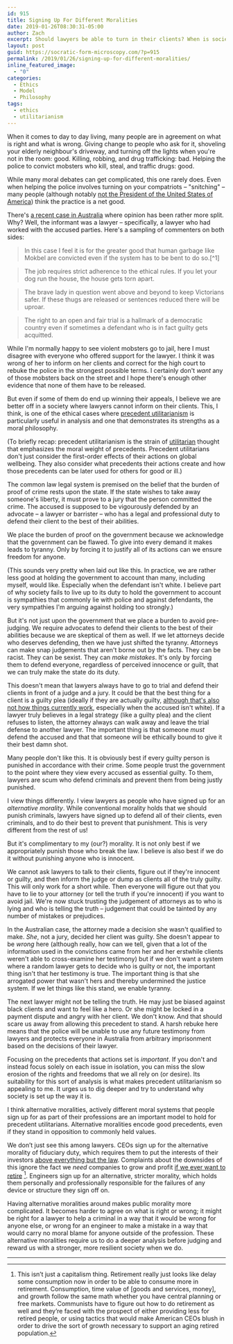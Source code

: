 ```yaml
---
id: 915
title: Signing Up For Different Moralities
date: 2019-01-26T08:30:31-05:00
author: Zach
excerpt: Should lawyers be able to turn in their clients? When is society strengthened, rather than weakened, by having several different (and hardly compatible) moral systems in the mix?
layout: post
guid: https://socratic-form-microscopy.com/?p=915
permalink: /2019/01/26/signing-up-for-different-moralities/
inline_featured_image:
  - "0"
categories:
  - Ethics
  - Model
  - Philosophy
tags:
  - ethics
  - utilitarianism
---
```


<p>When it comes to day to day living, many people are in agreement on what is right and what is wrong. Giving change to people who ask for it, shoveling your elderly neighbour's driveway, and turning off the lights when you're not in the room: good. Killing, robbing, and drug trafficking: bad. Helping the police to convict mobsters who kill, steal, and traffic drugs: good.</p>

<p>While many moral debates can get complicated, this one rarely does. Even when helping the police involves turning on your compatriots – "snitching" – many people (although notably <a href="https://slate.com/news-and-politics/2018/08/trump-stop-snitching.html">not the President of the United States of America</a>) think the practice is a net good.</p>

<p>There's <a href="https://www.smh.com.au/national/victoria/high-court-blasts-police-for-reprehensible-conduct-over-informer-3838-20181203-p50jv6.html?utm_medium=Social&amp;utm_source=Facebook&amp;fbclid=IwAR1PgIX9tuB05-cjQlF-Wzgkn-7CkHUley1vMCK9j5hANH726aJqhTWAx2A#Echobox=">a recent case in Australia</a> where opinion has been rather more split. Why? Well, the informant was a lawyer – specifically, a lawyer who had worked with the accused parties. Here's a sampling of commenters on both sides:</p>

<blockquote class="wp-block-quote">In this case I feel it is for the greater good that human garbage like Mokbel are convicted even if the system has to be bent to do so.[^1]</blockquote>

<blockquote class="wp-block-quote">The job requires strict adherence to the ethical rules. If you let your dog run the house, the house gets torn apart.</blockquote>

<blockquote class="wp-block-quote">
<p>The brave lady in question went above and beyond to keep Victorians safer. If these thugs are released or sentences reduced there will be uproar.</p>
</blockquote>

<blockquote class="wp-block-quote">
<p>The right to an open and fair trial is a hallmark of a democratic country even if sometimes a defendant who is in fact guilty gets acquitted.</p>
</blockquote>

While I'm normally happy to see violent mobsters go to jail, here I must disagree with everyone who offered support for the lawyer. I think it was wrong of her to inform on her clients and correct for the high court to rebuke the police in the strongest possible terms. I certainly don't <em>want</em> any of those mobsters back on the street and I hope there's enough other evidence that none of them have to be released.

But even if some of them do end up winning their appeals, I believe we are better off in a society where lawyers cannot inform on their clients. This, I think, is one of the ethical cases where <a href="{{ site.baseurl }}/2016/10/16/precedent-utilitarianism-a-primer/">precedent utilitarianism</a> is particularly useful in analysis and one that demonstrates its strengths as a moral philosophy.

(To briefly recap: precedent utilitarianism is the strain of <a href="{{ site.baseurl }}/2016/09/30/utilitarianism-an-overview/">utilitarian</a> thought that emphasizes the moral weight of precedents. Precedent utilitarians don't just consider the first-order effects of their actions on global wellbeing. They also consider what precedents their actions create and how those precedents can be later used for others for good or ill.)

The common law legal system is premised on the belief that the burden of proof of crime rests upon the state. If the state wishes to take away someone's liberty, it must prove to a jury that the person committed the crime. The accused is supposed to be vigourously defended by an advocate – a lawyer or barrister – who has a legal and professional duty to defend their client to the best of their abilities.

We place the burden of proof on the government because we acknowledge that the government can be flawed. To give into every demand it makes leads to tyranny. Only by forcing it to justify all of its actions can we ensure freedom for anyone.

(This sounds very pretty when laid out like this. In practice, we are rather less good at holding the government to account than many, including myself, would like. Especially when the defendant isn't white. I believe part of why society fails to live up to its duty to hold the government to account is sympathies that commonly lie with police and against defendants, the very sympathies I'm arguing against holding too strongly.)

But it's not just upon the government that we place a burden to avoid pre-judging. We require advocates to defend their clients to the best of their abilities because we are skeptical of them as well. If we let attorneys decide who deserves defending, then we have just shifted the tyranny. Attorneys can make snap judgements that aren't borne out by the facts. They can be racist. They can be sexist. They can <em>make mistakes</em>. It's only by forcing them to defend everyone, regardless of perceived innocence or guilt, that we can truly make the state do its duty.

This doesn't mean that lawyers always have to go to trial and defend their clients in front of a judge and a jury. It could be that the best thing for a client is a guilty plea (ideally if they are actually guilty, <a href="https://abovethelaw.com/2018/07/innocent-people-who-plead-guilty/">although that's also not how things currently work</a>, especially when the accused isn't white). If a lawyer truly believes in a legal strategy (like a guilty plea) and the client refuses to listen, the attorney always can walk away and leave the trial defense to another lawyer. The important thing is that someone <em>must</em> defend the accused and that that someone will be ethically bound to give it their best damn shot.

Many people don't like this. It is obviously best if every guilty person is punished in accordance with their crime. Some people trust the government to the point where they view every accused as essential guilty. To them, lawyers are scum who defend criminals and prevent them from being justly punished.

I view things differently. I view lawyers as people who have signed up for an <em>alternative morality</em>. While conventional morality holds that we should punish criminals, lawyers have signed up to defend all of their clients, even criminals, and to do their best to prevent that punishment. This is very different from the rest of us!

But it's complimentary to my (our?) morality. It is not only best if we appropriately punish those who break the law. I believe is also best if we do it without punishing anyone who is innocent.

We cannot ask lawyers to talk to their clients, figure out if they're innocent or guilty, and then inform the judge or dump as clients all of the truly guilty. This will only work for a short while. Then everyone will figure out that you have to lie to your attorney (or tell the truth if you're innocent) if you want to avoid jail. We're now stuck trusting the judgement of attorneys as to who is lying and who is telling the truth – judgement that could be tainted by any number of mistakes or prejudices.

In the Australian case, the attorney made a decision she wasn't qualified to make. <em>She</em>, not a jury, decided her client was guilty. She doesn't appear to be <em>wrong</em> here (although really, how can we tell, given that a lot of the information used in the convictions came from her and her erstwhile clients weren't able to cross-examine her testimony) but if we don't want a system where a random lawyer gets to decide who is guilty or not, the important thing isn't that her testimony is true. The important thing is that she arrogated power that wasn't hers and thereby undermined the justice system. If we let things like this stand, we enable tyranny.

The next lawyer might not be telling the truth. He may just be biased against black clients and want to feel like a hero. Or she might be locked in a payment dispute and angry with her client. We don't know. And that should scare us away from allowing this precedent to stand. A harsh rebuke here means that the police will be unable to use any future testimony from lawyers and protects everyone in Australia from arbitrary imprisonment based on the decisions of their lawyer.

Focusing on the precedents that actions set is <em>important</em>. If you don't and instead focus solely on each issue in isolation, you can miss the slow erosion of the rights and freedoms that we all rely on (or desire). Its suitability for this sort of analysis is what makes precedent utilitarianism so appealing to me. It urges us to dig deeper and try to understand why society is set up the way it is.

I think alternative moralities, actively different moral systems that people sign up for as part of their professions are an important model to hold for precedent utilitarians. Alternative moralities encode good precedents, even if they stand in opposition to commonly held values.

We don’t just see this among lawyers. CEOs sign up for the alternative morality of fiduciary duty, which requires them to put the interests of their investors <a href="https://www.nytimes.com/1970/09/13/archives/a-friedman-doctrine-the-social-responsibility-of-business-is-to.html">above everything but the law</a>. Complaints about the downsides of this ignore the fact we <em>need</em> companies to grow and profit <a href="{{ site.baseurl }}/2018/09/29/good-intentions-meet-a-messy-reality-in-elizabeth-warrens-corporate-citizenship-push/#the-fucking-pensions">if we ever want to retire</a> [^2]. Engineers sign up for an alternative, stricter morality, which holds them personally and professionally responsible for the failures of any device or structure they sign off on.

Having alternative moralities around makes public morality more complicated. It becomes harder to agree on what is right or wrong; it might be right for a lawyer to help a criminal in a way that it would be wrong for anyone else, or wrong for an engineer to make a mistake in a way that would carry no moral blame for anyone outside of the profession. These alternative moralities require us to do a deeper analysis before judging and reward us with a stronger, more resilient society when we do.

<hr class="post-end" />

[^1]: Even though I disagree strenuously with this poster, I have a bit of fondness for their comment. <a href="{{ site.baseurl }}/justice/">My very first serious essay</a> – and my interest in moral philosophy – was inspired by a similar comment.
[^2]: This isn’t just a capitalism thing. Retirement really just looks like delay some consumption now in order to be able to consume more in retirement. Consumption, time value of [goods and services, money], and growth follow the same math whether you have central planning or free markets. Communists have to figure out how to do retirement as well and they’re faced with the prospect of either providing less for retired people, or using tactics that would make American CEOs blush in order to drive the sort of growth necessary to support an aging retired population.
